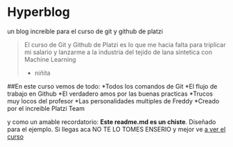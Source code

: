 # Hyperblog
un blog increible para el curso de git y github de platzi
> El curso de Git y Github de Platzi es lo que me hacia falta para triplicar mi salario y lanzarme a la industria del tejido de lana sintetica con Machine Learning
> - niñita 

##En este curso vemos de todo:
*Todos los comandos de Git
*El flujo de trabajo en Github
*El verdadero amos por las buenas practicas
*Trucos muy locos del profesor 
*Las personalidades multiples de Freddy
*Creado por el increible Platzi Team

y como un amable recordatorio: **Este readme.md es un chiste**. Diseñado para el ejemplo. Si llegas aca NO TE LO TOMES ENSERIO y mejor ve [a ver el curso](https://platzi.com/clases/1557-git-github/19977-readmemd-es-una-excelente-practica/)